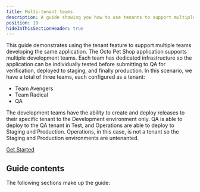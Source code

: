 ```yaml
---
title: Multi-tenant teams
description: A guide showing you how to use tenants to support multiple teams developing the same application using Octopus Deploy.
position: 10
hideInThisSectionHeader: true
---
```


This guide demonstrates using the tenant feature to support multiple teams developing the same application.  The Octo Pet Shop application supports multiple development teams.  Each team has dedicated infrastructure so the application can be individually tested before submitting to QA for verification, deployed to staging, and finally production.  In this scenario, we have a total of three teams, each configured as a tenant:

- Team Avengers
- Team Radical
- QA

The development teams have the ability to create and deploy releases to their specific tenant to the Development environment only.  QA is able to deploy to the QA tenant in Test, and Operations are able to deploy to Staging and Production.  Operations, in this case, is not a tenant so the Staging and Production environments are untenanted.

<span><a class="btn btn-success" href="/docs/tenants/guides/multi-tenant-teams/creating-new-tenants">Get Started</a></span>

## Guide contents

The following sections make up the guide: